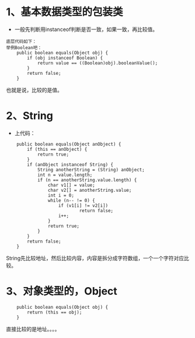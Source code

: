 # 1、基本数据类型的包装类
* 一般先判断用instanceof判断是否一致，如果一致，再比较值。
~~~
底层代码如下：
举例Boolean吧：
    public boolean equals(Object obj) {
        if (obj instanceof Boolean) {
            return value == ((Boolean)obj).booleanValue();
        }
        return false;
    }
~~~
也就是说，比较的是值。

# 2、String
* 上代码：
~~~
    public boolean equals(Object anObject) {
        if (this == anObject) {
            return true;
        }
        if (anObject instanceof String) {
            String anotherString = (String) anObject;
            int n = value.length;
            if (n == anotherString.value.length) {
                char v1[] = value;
                char v2[] = anotherString.value;
                int i = 0;
                while (n-- != 0) {
                    if (v1[i] != v2[i])
                            return false;
                    i++;
                }
                return true;
            }
        }
        return false;
    }
~~~
String先比较地址，然后比较内容，内容是拆分成字符数组，一个一个字符对应比较。

# 3、对象类型的，Object
~~~
    public boolean equals(Object obj) {
        return (this == obj);
    }
~~~
直接比较的是地址。。。。
